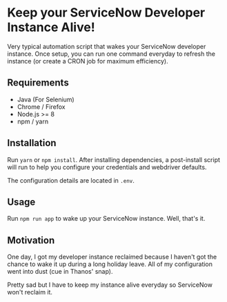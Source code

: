 # Keep your ServiceNow Developer Instance Alive!

Very typical automation script that wakes your ServiceNow developer instance. Once setup, you can run one command everyday to refresh the instance (or create a CRON job for maximum efficiency).

## Requirements

* Java (For Selenium)
* Chrome / Firefox 
* Node.js >= 8
* npm / yarn

## Installation 

Run `yarn` or `npm install`. After installing dependencies, a post-install script will run to help you configure your credentials and webdriver defaults.

The configuration details are located in `.env`.

## Usage

Run `npm run app` to wake up your ServiceNow instance. Well, that's it.

## Motivation

One day, I got my developer instance reclaimed because I haven't got the chance to wake it up during a long holiday leave. All of my configuration went into dust (cue in Thanos' snap). 

Pretty sad but I have to keep my instance alive everyday so ServiceNow won't reclaim it. 
